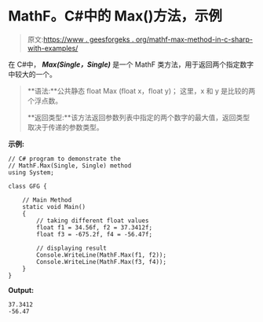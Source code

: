 # MathF。C#中的 Max()方法，示例

> 原文:[https://www . geesforgeks . org/mathf-max-method-in-c-sharp-with-examples/](https://www.geeksforgeeks.org/mathf-max-method-in-c-sharp-with-examples/)

在 C#中， ***Max(Single，Single)*** 是一个 MathF 类方法，用于返回两个指定数字中较大的一个。

> **语法:**公共静态 float Max (float x，float y)；
> 这里，x 和 y 是比较的两个浮点数。
> 
> **返回类型:**该方法返回参数列表中指定的两个数字的最大值，返回类型取决于传递的参数类型。

**示例:**

```
// C# program to demonstrate the
// MathF.Max(Single, Single) method
using System;

class GFG {

    // Main Method
    static void Main()
    {
        // taking different float values
        float f1 = 34.56f, f2 = 37.3412f;
        float f3 = -675.2f, f4 = -56.47f;

        // displaying result
        Console.WriteLine(MathF.Max(f1, f2));
        Console.WriteLine(MathF.Max(f3, f4));
    }
}
```

**Output:**

```
37.3412
-56.47

```